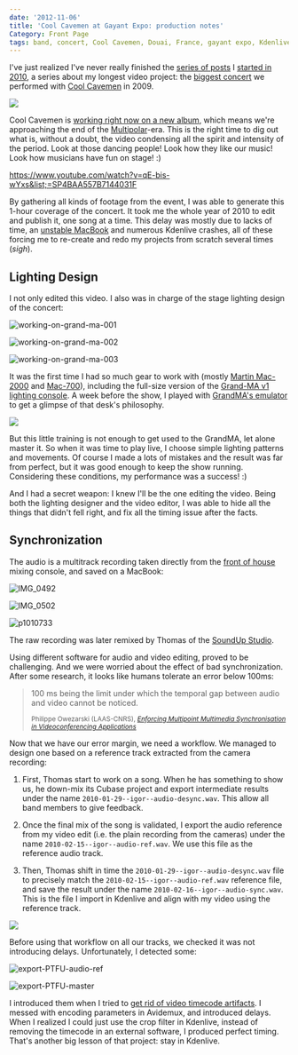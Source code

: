 ```yaml
---
date: '2012-11-06'
title: 'Cool Cavemen at Gayant Expo: production notes'
Category: Front Page
tags: band, concert, Cool Cavemen, Douai, France, gayant expo, Kdenlive, Stage Lighting, live, SoundUp studio, Video, YouTube
---
```


I've just realized I've never really finished the
[series of posts]({tag}gayant-expo) I
[started in 2010]({filename}/2010/cool-cavemen-live-gayant-expo-first-video-released.md),
a series about my longest video project: the
[biggest concert](https://coolcavemen.com/2009/concert-a-gayant-expo-les-photos/)
we performed with [Cool Cavemen](https://coolcavemen.com) in 2009.

![]({attach}gayant-expo-live-preview.jpg)

Cool Cavemen is
[working right now on a new album](https://coolcavemen.com/2011/le-grand-retour/),
which means we're approaching the end of the
[Multipolar](https://coolcavemen.bandcamp.com/album/multipolar)-era. This is the
right time to dig out what is, without a doubt, the video condensing all the
spirit and intensity of the period. Look at those dancing people! Look how they
like our music! Look how musicians have fun on stage! :)

https://www.youtube.com/watch?v=qE-bis-wYxs&list;=SP4BAA557B7144031F

By gathering all kinds of footage from the event, I was able to generate this
1-hour coverage of the concert. It took me the whole year of 2010 to edit and
publish it, one song at a time. This delay was mostly due to lacks of time, an
[unstable MacBook]({filename}/2009/macosx-is-irritating.md#update-may-2010)
and numerous Kdenlive crashes, all of these forcing me to re-create and redo my
projects from scratch several times (_sigh_).

## Lighting Design

I not only edited this video. I also was in charge of the stage lighting design of the concert:

![working-on-grand-ma-001]({attach}working-on-grand-ma-001.jpg)

![working-on-grand-ma-002]({attach}working-on-grand-ma-002.jpg)

![working-on-grand-ma-003]({attach}working-on-grand-ma-003.jpg)

It was the first time I had so much gear to work with (mostly
[Martin Mac-2000](https://www.martin.com/product/product.asp?product=mac2000profile)
and [Mac-700](https://martin.com/product/product.asp?product=mac700profile)),
including the full-size version of the
[Grand-MA v1 lighting console](https://en.audiofanzine.com/automatic-lighting-console/ma-lighting/GrandMA-Fullsize/).
A week before the show, I played with
[GrandMA's emulator](https://www.malighting.com/en/products/control/grandma-onpc.html)
to get a glimpse of that desk's philosophy.

![]({attach}grand-ma-onpc-simulation.png)

But this little training is not enough to get used to the GrandMA, let alone
master it. So when it was time to play live, I choose simple lighting patterns
and movements. Of course I made a lots of mistakes and the result was far from
perfect, but it was good enough to keep the show running. Considering these
conditions, my performance was a success! :)

And I had a secret weapon: I knew I'll be the one editing the video. Being both
the lighting designer and the video editor, I was able to hide all the things
that didn't fell right, and fix all the timing issue after the facts.

## Synchronization

The audio is a multitrack recording taken directly from the [front of house](https://en.wikipedia.org/wiki/Front_of_House) mixing console, and saved on a MacBook:

![IMG_0492]({attach}IMG_0492.jpg)

![IMG_0502]({attach}IMG_0502.jpg)

![p1010733]({attach}p1010733.jpg)

The raw recording was later remixed by Thomas of the
[SoundUp Studio](https://soundupstudio.com/).

Using different software for audio and video editing, proved to be challenging.
And we were worried about the effect of bad synchronization. After some
research, it looks like humans tolerate an error below 100ms:

<blockquote>
  <p>100 ms being the limit under which the temporal gap between audio and video
  cannot be noticed.</p>
  <small>Philippe Owezarski (LAAS-CNRS), <cite title="Enforcing Multipoint
  Multimedia Synchronisation in Videoconferencing Applications"><a
  href="https://books.google.fr/books?id=3IdKbKOxZL4C&amp;pg=PA69&amp;lpg=PA69">
  Enforcing Multipoint Multimedia Synchronisation in Videoconferencing
  Applications</a></cite></small>
</blockquote>

Now that we have our error margin, we need a workflow. We managed to design one
based on a reference track extracted from the camera recording:

1. First, Thomas start to work on a song. When he has something to show us, he down-mix its Cubase project and export intermediate results under the name `2010-01-29--igor--audio-desync.wav`. This allow all band members to give feedback.

2. Once the final mix of the song is validated, I export the audio reference
   from my video edit (i.e. the plain recording from the cameras) under the
   name `2010-02-15--igor--audio-ref.wav`. We use this file as the reference
   audio track.

1. Then, Thomas shift in time the `2010-01-29--igor--audio-desync.wav` file to
   precisely match the `2010-02-15--igor--audio-ref.wav` reference file, and
   save the result under the name `2010-02-16--igor--audio-sync.wav`. This is
   the file I import in Kdenlive and align with my video using the reference
   track.

![]({attach}kdenlive-fusion-timeline.png)

Before using that workflow on all our tracks, we checked it was not introducing
delays. Unfortunately, I detected some:

![export-PTFU-audio-ref]({attach}export-PTFU-audio-ref.png)

![export-PTFU-master]({attach}export-PTFU-master.png)

I introduced them when I tried to
[get rid of video timecode artifacts]({filename}/2010/remove-videotape-timecode.md).
I messed with encoding parameters in Avidemux, and introduced delays. When I
realized I could just use the crop filter in Kdenlive, instead of removing the
timecode in an external software, I produced perfect timing. That's another big
lesson of that project: stay in Kdenlive.
